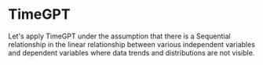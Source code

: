 # TimeGPT
Let's apply TimeGPT under the assumption that there is a Sequential relationship in the linear relationship between various independent variables and dependent variables where data trends and distributions are not visible.
